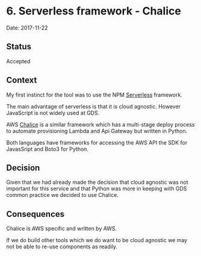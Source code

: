 # 6. Serverless framework - Chalice

Date: 2017-11-22

## Status

Accepted

## Context

My first instinct for the tool was to use the 
NPM [Serverless](https://serverless.com/) framework.

The main advantage of serverless is that it is cloud 
agnostic. However JavaScript is not widely used at GDS.

AWS [Chalice](https://chalice.readthedocs.io) is a similar 
framework which has a multi-stage deploy process to 
automate provisioning Lambda and Api Gateway but written 
in Python. 

Both languages have frameworks for accessing the AWS API 
the SDK for JavasSript and Boto3 for Python.  

## Decision

Given that we had already made the decision that cloud 
agnostic was not important for this service and that 
Python was more in keeping with GDS common practice we
decided to use Chalice.  

## Consequences

Chalice is AWS specific and written by AWS. 

If we do build other tools which we do want to be cloud 
agnostic we may not be able to re-use components as 
readily. 

 



